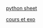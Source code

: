 
[python sheet](https://perso.limsi.fr/pointal/_media/python:cours:mementopython3-english.pdf)

[cours et exo](https://perso.limsi.fr/pointal/python:cours_prog)
